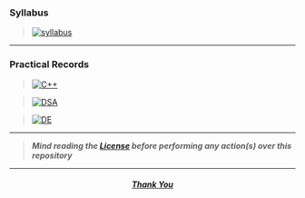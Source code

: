 ### **Syllabus**
> [![syllabus](https://img.shields.io/badge/syllabus_pdf-%23000000.svg?style=for-the-badge&logo=cplusplus&logoColor=FF7139)](https://1drv.ms/b/c/6ed555d35670d635/EfzQp5UNuwVDmqcOERqrDQ0BhGlU09B5Sg4PcQYUOoFdrQ?e=2HaGyz)

---

### **Practical Records**
> [![C++](https://img.shields.io/badge/C++_PROGRAMMING-%23000000.svg?style=for-the-badge&logo=cplusplus&logoColor=FF7139)](record/cpp/README.md)

> [![DSA](https://img.shields.io/badge/DATA_STRUCTURE_&_ALGORITHM-%23000000.svg?style=for-the-badge&logo=DataStax&logoColor=FF7139)](record/dsa/README.md)

> [![DE](https://img.shields.io/badge/DE_&_CO-%23000000.svg?style=for-the-badge&logo=CircuitVerse&logoColor=FF7139)](record/de/README.md)

---

> ***Mind reading the [License](LICENSE) before performing any action(s) over this repository***

---

<a href="https://github.com/dorukaysor">

<h4 align=center><b><i>Thank You</i></b></h4>

</a>